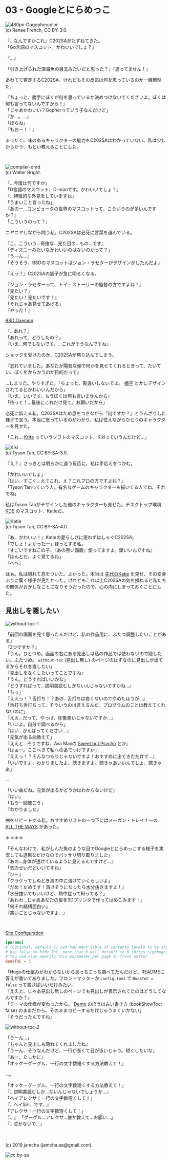

# 03 - Googleとにらめっこ

![480px-Gogophercolor](./480px-Gogophercolor.png)  
(c) Renee French, CC BY-3.0.

『…なんですかこれ』C202SAがたずねてきた。  
「Go言語のマスコット。かわいいでしょ？」

『…』

「引き上げられた深海魚の目玉みたいだと思った？」『思ってません！』

あわてて否定するC202SA。けれどもその反応は何を思っているのか一目瞭然だ。

『ちょっと、勝手にぼくが何を思っているか決めつけないでくださいよ。ぼくは何も言ってないんですから！』  
「じゃあかわいい？Gopherっていう子なんだけど」  
『か…。…』  
「ほらね」  
『もおー！！』

まったく、味のあるキャラクターの魅力をC202SAはわかっていない。私は少しからかう、もとい教えることにした。

<br>

![compiler-dmd](./compiler-dmd.png)  
(c) Walter Bright.

『…今度は何ですか』  
「D言語のマスコット、D-manです。かわいいでしょ？」  
『…特徴的な外見をしていますね』  
「うまいこと言ったね」  
『あのー…コンピュータの世界のマスコットって、こういうのが多いんですか？』  
「こういうのって？」  

ニヤニヤしながら問う私。C202SAは必死に言葉を選んでいる。

『こ、こういう…奇抜な…見た目の…もの…です』  
「ディズニーみたいなかわいいのはないのかって？」  
『うーん…』  
「そうそう、BSDのマスコットはジョン・ラセターがデザインがしたんだよ」  

『えっ？』C202SAの調子が急に明るくなる。

『ジョン・ラセターって、トイ・ストーリーの監督の方ですよね？』  
「見たい？」  
『見たい！見たいです！』  
「それじゃあ見せてあげる」   
『やった！』

[BSD Daemon](https://upload.wikimedia.org/wikipedia/en/5/55/Bsd_daemon.jpg)

『…あれ？』  
「あれって、どうしたの？」  
『いえ…何でもないです。…これがそうなんですね』  

ショックを受けたのか、C202SAが黙り込んでしまう。

『忘れていました。あなたが陽気な顔で何かを見せてくれるときって、たいてい、ぼくをからかうのが目的だって』

…しまった。やりすぎた。「ちょっと、勘違いしないでよ。 [帽子](https://www.freebsdmall.com/cgi-bin/fm) とかにデザインされてるとかわいいんだから」  
『いえ、いいです。もうぼくは何も言いませんから』  
「待って！…最後にこれだけ見て。お願いだから」

必死に訴える私。C202SAはため息をつきながら『何ですか？』とうんざりした様子で言う。本当に怒っているのがわかり、私は怯えながらひとつのキャラクターを見せた。

「これ… [Krita](https://krita.org/jp/) っていうソフトのマスコット、Kikiっていうんだけど…」

![Kiki](./Krita.png)  
(c) Tyson Tan, CC BY-SA-3.0.

『え？』さっきとは明らかに違う反応に、私は手応えをつかむ。

「かわいいでしょ」  
『はい、すごく…え？これ、え？これプロの方ですよね？』  
「Tyson Tanっていう人。有名なゲームのキャラクターも描いてる人でね、それでね」

私はTyson Tanがデザインした他のキャラクターも見せた。デスクトップ環境 [KDE](https://kde.org/) のマスコット、Katieだ。

![Katie](./Katie.png)  
(c) Tyson Tan, CC BY-SA-4.0.

『あ、かわいい！』Katieの愛らしさに思わずはしゃぐC202SA。  
「でしょ！よかったー」ほっとする私。  
『すごいですねこの子、『あの黒い画面』使ってますよ。頭いいんですね』  
「ほんとだ。よく見てるね」  
『へへ』  

はぁ。私は隠れて息をついた。よかった。本当は [先代のKatie](https://upload.wikimedia.org/wikipedia/commons/b/b5/Katie-221x223.jpg) を見せ、その変身ぶりに驚く様子が見たかった。けれどもこれ以上C202SAの気を損ねると私たちの関係がおかしなことになりそうだったので、心の内にしまっておくことにした。

## 見出しを隠したい

![without-toc-1](./without-toc-1.png)

「前回の画面を見て思ったんだけど、私の作品用に、ふたつ調整したいことがある」  
『2つですか？』  
「うん。ひとつめ。画面の右にある見出しは私の作品では使わないので隠したい。ふたつめ。 `without-toc` (見出し無し) のページのはずなのに見出しが出てるからそれを直したい」  
『見出しをなくしたいってことですね』  
「うん。どうすればいいかな」  
『どうすればって…説明書読むしかないんじゃないですかね…』  
「ちっ」  
『ええっ！？舌打ち！？あの…舌打ちは良くないのでやめたほうが…』  
「舌打ち舌打ちって、そういうのは言えるんだ。プログラムのことは教えてくれないのに」  
『ええ…だって、やっぱ、印象悪いじゃないですか…』  
「いいよ。自分で調べるから」  
『はい…がんばってください…』  
「元気が出る曲教えて」  
『ええと…そうですね、Ava Maxの [Sweet but Psycho](https://www.youtube.com/watch?v=WXBHCQYxwr0) とか』  
「はぁー。ここへきて私へのあてつけですか」  
『ええっ！？そんなつもりじゃないですよ！おすすめに出てきただけで…』  
「いいですよ、わかりましたよ、聴きますよ。聴きゃあいいんでしょ、聴きゃあ」

…

「いい曲だね。元気が出るかどうかはわからないけど」  
『はい』  
「もう一回聴こう」  
『わかりました』  

曲をリピートする私。おすすめリストの一つ下にはメーガン・トレイナーの [ALL THE WAYS](https://www.youtube.com/watch?v=Bcokg2c3apU) があった。

＊＊＊＊

「そんなわけで、私がしんだ魚のような目でGoogleとにらめっこする様子を実況しても退屈なだけなのでバッサリ切り取りました」  
『あの…身体が透けているように見えるんですけど…』  
「気のせいだといいですね」  
『ひー』  
「クラゲってしぬとき海の中に溶けていくらしいよ」  
『だめ！だめです！溶けそうになったら水分抜きますよ！』  
「水分抜いてもいいけど、熱中症って知ってる？」  
『あわわ…じゃああなたの型を3Dプリンタで作ってはめこみます！』  
「何それ結構面白い」  
『笑いごとじゃないですよ…』

<br>

[Site Configuration](https://github.com/alex-shpak/hugo-book#site-configuration)

```toml
[params]
# (Optional, default 6) Set how many table of contents levels to be showed on page.
# Use false to hide ToC, note that 0 will default to 6 (https://gohugo.io/functions/default/)
# You can also specify this parameter per page in front matter
BookToC = 3
```

「Hugoの仕組みがわからないからあっちこっち調べてたんだけど、READMEに答えが書いてありました。フロントマッターか `config.toml` で `BookToC = false` って書けばいいだけみたい」  
『ええと、じゃあ見出し無しのページでも見出しが表示されてたのはどうしてなんですか？』  
「テーマの仕様が変わったから。 [Demo](https://themes.gohugo.io//theme/hugo-book/docs/without-toc/) のほうは古い書き方 (bookShowToc: false) のままだから、そのままコピーするだけじゃうまくいかない」  
『そうだったんですね』

![without-toc-2](./without-toc-2.png)

「うーん…」  
『ちゃんと見出しも隠れてくれましたね』  
「うーん、そうなんだけど、一行が長くて目が泳いじゃう。短くしたいな」  
『あー、たしかに』  
「オッケーグーグル、一行の文字数短くする方法教えて！」

…。

「オッケーグーグル、一行の文字数短くする方法教えて！」  
『…説明書読むしか…ないんじゃないでしょうか…』  
「ヘイアレクサ！一行の文字数短くして！」  
『…ヘイSiri、です…』  
「アレクサ！一行の文字数短くして！」  
『…』
「グーグル…アレクサ…誰か教えて…お願い…」  
『…泣かないで…』  

<br>
<br>
(c) 2019 jamcha (jamcha.aa@gmail.com).

![cc by-sa](https://i.creativecommons.org/l/by-sa/4.0/88x31.png)

